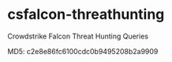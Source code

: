 # csfalcon-threathunting
Crowdstrike Falcon Threat Hunting Queries

MD5: c2e8e86fc6100cdc0b9495208b2a9909
